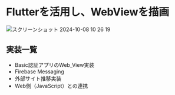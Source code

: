# Flutterを活用し、WebViewを描画

![スクリーンショット 2024-10-08 10 26 19](https://github.com/user-attachments/assets/a0a03449-a48c-4c3d-be0d-c47576e0a537)

## 実装一覧
* Basic認証アプリのWeb_View実装 
* Firebase Messaging
* 外部サイト推移実装
* Web側（JavaScript）との連携


